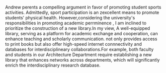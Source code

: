 Andrew perents a compelling argument in favor of promoting student sports activities. Admittedly, sport participation is an zexcellent means to  promote students' physical health. However,considering the university's responsibilities in promoting academic perrminence , I am inclined to prioritize the construction of a new library.In my view, A well-equipped library, serving as a platform for academic exchange and cooperation, can enhance teaching and scholarly communication. not only provides access to print books but also offer high-speed internet connnectivity and databases for interdisciplineary collaborations.For example, both faculty and students in our Architecture Department require establishing a new library that enhances networks across departments, which will significantly enrich the interdisciplinary research database.